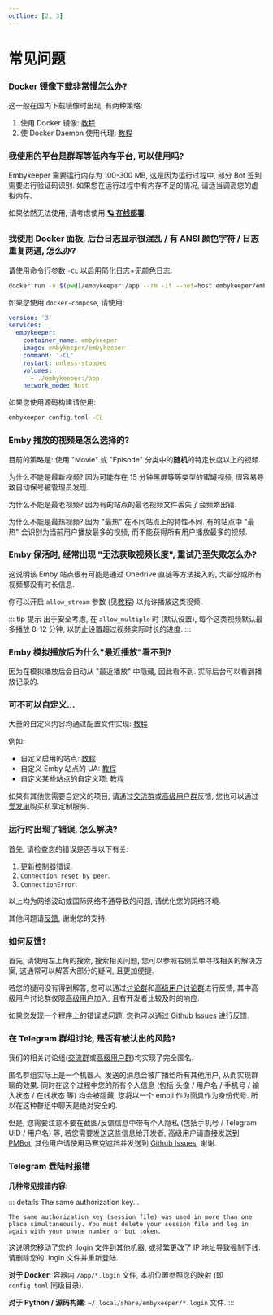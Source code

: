 ```yaml
---
outline: [2, 3]
---
```


# 常见问题

### Docker 镜像下载非常慢怎么办?

这一般在国内下载镜像时出现, 有两种策略:

1. 使用 Docker 镜像: [教程](https://gist.github.com/y0ngb1n/7e8f16af3242c7815e7ca2f0833d3ea6)
2. 使 Docker Daemon 使用代理: [教程](https://www.moralok.com/2023/06/13/how-to-configure-proxy-for-terminal-docker-and-container/)

### 我使用的平台是群晖等低内存平台, 可以使用吗?

Embykeeper 需要运行内存为 100-300 MB, 这是因为运行过程中, 部分 Bot 签到需要进行验证码识别. 如果您在运行过程中有内存不足的情况, 请适当调高您的虚拟内存.

如果依然无法使用, 请考虑使用 [**🪐 在线部署**](/guide/在线部署).

### 我使用 Docker 面板, 后台日志显示很混乱 / 有 ANSI 颜色字符 / 日志重复两遍, 怎么办?

请使用命令行参数 `-CL` 以启用简化日志+无颜色日志:

```bash
docker run -v $(pwd)/embykeeper:/app --rm -it --net=host embykeeper/embykeeper -i -CL
```

如果您使用 `docker-compose`, 请使用:

```yml
version: '3'
services:
  embykeeper:
    container_name: embykeeper
    image: embykeeper/embykeeper
    command: '-CL'
    restart: unless-stopped
    volumes:
      - ./embykeeper:/app
    network_mode: host
```

如果您使用源码构建请使用:

```bash
embykeeper config.toml -CL
```

### Emby 播放的视频是怎么选择的?

目前的策略是: 使用 "Movie" 或 "Episode" 分类中的**随机**的特定长度以上的视频.

为什么不能是最新视频? 因为可能存在 15 分钟黑屏等等类型的蜜罐视频, 很容易导致自动保号被管理员发现.

为什么不能是最老视频? 因为有的站点的最老视频文件丢失了会频繁出错.

为什么不能是最热视频? 因为 "最热" 在不同站点上的特性不同. 有的站点中 "最热" 会识别为当前用户播放最多的视频, 而不能获得所有用户播放最多的视频.

### Emby 保活时, 经常出现 "无法获取视频长度", 重试乃至失败怎么办?

这说明该 Emby 站点很有可能是通过 Onedrive 直链等方法接入的, 大部分或所有视频都没有时长信息.

你可以开启 `allow_stream` 参数 (见[教程](/guide/配置文件#emby-子项)) 以允许播放这类视频.

::: tip 提示
出于安全考虑, 在 `allow_multiple` 时 (默认设置), 每个这类视频默认最多播放 8-12 分钟, 以防止设置超过视频实际时长的进度.
:::

### Emby 模拟播放后为什么"最近播放"看不到?

因为在模拟播放后会自动从 "最近播放" 中隐藏, 因此看不到. 实际后台可以看到播放记录的.

### 可不可以自定义...

大量的自定义内容均通过配置文件实现: [教程](/guide/配置文件)

例如:

- 自定义启用的站点: [教程](/guide/配置文件#%E7%AB%99%E7%82%B9%E9%85%8D%E7%BD%AE)
- 自定义 Emby 站点的 UA: [教程](/guide/配置文件#emby-%E5%AD%90%E9%A1%B9)
- 自定义某些站点的自定义项: [教程](/guide/配置文件#%E5%85%B6%E4%BB%96%E7%9A%84%E7%89%B9%E5%AE%9A%E7%AB%99%E7%82%B9%E9%85%8D%E7%BD%AE%E5%AD%90%E9%A1%B9)

如果有其他您需要自定义的项目, 请通过[交流群](https://t.me/embykeeper_chat_bot)或[高级用户群](https://t.me/embykeeper_prime_bot)反馈, 您也可以通过[爱发电](https://afdian.com/a/jackzzs)购买私享定制服务.

### 运行时出现了错误, 怎么解决?

首先, 请检查您的错误是否与以下有关:

1. 更新控制器错误.
2. `Connection reset by peer`.
3. `ConnectionError`.

以上均为网络波动或国际网络不通导致的问题, 请优化您的网络环境.

其他问题请[反馈](#如何反馈), 谢谢您的支持.

### 如何反馈?

首先, 请使用左上角的搜索, 搜索相关问题, 您可以参照右侧菜单寻找相关的解决方案, 这通常可以解答大部分的疑问, 且更加便捷.

若您的疑问没有得到解答, 您可以通过[讨论群](https://t.me/embykeeper_chat_bot)和[高级用户讨论群](https://t.me/embykeeper_prime_bot)进行反馈, 其中高级用户讨论群仅限[高级用户](/guide/高级用户)加入, 且有开发者比较及时的响应.

如果您发现一个程序上的错误或问题, 您也可以通过 [Github Issues](https://github.com/emby-keeper/emby-keeper/issues) 进行反馈.

### 在 Telegram 群组讨论, 是否有被认出的风险?

我们的相关讨论组([交流群](https://t.me/embykeeper_chat_bot)或[高级用户群](https://t.me/embykeeper_prime_bot))均实现了完全匿名.

匿名群组实际上是一个机器人, 发送的消息会被广播给所有其他用户, 从而实现群聊的效果. 同时在这个过程中您的所有个人信息 (包括 头像 / 用户名 / 手机号 / 输入状态 / 在线状态 等) 均会被隐藏, 您将以一个 emoji 作为面具作为身份代号. 所以在这种群组中聊天是绝对安全的.

但是, 您需要注意不要在截图/反馈信息中带有个人隐私 (包括手机号 / Telegram UID / 用户名) 等, 若您需要发送这些信息给开发者, 高级用户请直接发送到 [PMBot](https://t.me/embykeeper_pm_bot), 其他用户请使用马赛克遮挡并发送到 [Github Issues](https://github.com/emby-keeper/emby-keeper/issues), 谢谢.

### Telegram 登陆时报错

**几种常见报错内容**:

::: details The same authorization key...

```
The same authorization key (session file) was used in more than one place simultaneously. You must delete your session file and log in again with your phone number or bot token.
```

这说明您移动了您的 .login 文件到其他机器, 或频繁更改了 IP 地址导致强制下线. 请删除您的 .login 文件并重新登陆.

**对于 Docker**: 容器内 `/app/*.login` 文件, 本机位置参照您的映射 (即 `config.toml` 同级目录).

**对于 Python / 源码构建**: `~/.local/share/embykeeper/*.login` 文件.
:::